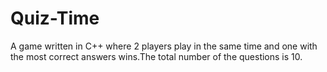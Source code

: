 # Quiz-Time
A game written in C++ where 2 players play in the same time and one with the most correct answers wins.The total number of the questions is 10. 

